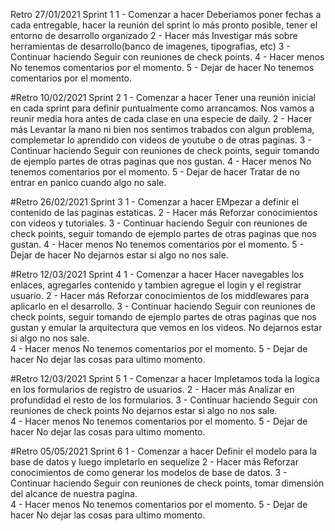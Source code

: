 Retro 27/01/2021 Sprint 1
1 - Comenzar a hacer
    Deberiamos poner fechas a cada entregable, hacer la reunión del sprint lo más pronto posible, tener el entorno de desarrollo organizado
2 - Hacer más
    Investigar más sobre herramientas de desarrollo(banco de imagenes, tipografias, etc)
3 - Continuar haciendo
    Seguir con reuniones de check points.
4 - Hacer menos
    No tenemos comentarios por el momento.
5 - Dejar de hacer
    No tenemos comentarios por el momento.

#Retro 10/02/2021 Sprint 2
1 - Comenzar a hacer
    Tener una reunión inicial en cada sprint para definir puntualmente como arrancamos. Nos vamos a reunir media hora antes de cada clase en una especie de daily.
2 - Hacer más
    Levantar la mano ni bien nos sentimos trabados con algun problema, complemetar lo aprendido con videos de youtube o de otras paginas.
3 - Continuar haciendo
    Seguir con reuniones de check points, seguir tomando de ejemplo partes de otras paginas que nos gustan.
4 - Hacer menos
    No tenemos comentarios por el momento.
5 - Dejar de hacer
    Tratar de no entrar en panico cuando algo no sale.

#Retro 26/02/2021 Sprint 3
1 - Comenzar a hacer
    EMpezar a definir el contenido de las paginas estaticas.
2 - Hacer más
    Reforzar conocimientos con videos y tutoriales.
3 - Continuar haciendo
    Seguir con reuniones de check points, seguir tomando de ejemplo partes de otras paginas que nos gustan.
4 - Hacer menos
    No tenemos comentarios por el momento.
5 - Dejar de hacer
    No dejarnos estar si algo no nos sale.

#Retro 12/03/2021 Sprint 4
1 - Comenzar a hacer
    Hacer navegables los enlaces, agregarles contenido y tambien agregue el login y el registrar usuario.
2 - Hacer más
    Reforzar conocimientos de los middlewares para aplicarlo en el desarrollo.
3 - Continuar haciendo
    Seguir con reuniones de check points, seguir tomando de ejemplo partes de otras paginas que nos gustan y emular la arquitectura que vemos en los videos.
    No dejarnos estar si algo no nos sale.    
4 - Hacer menos
    No tenemos comentarios por el momento.
5 - Dejar de hacer
    No dejar las cosas para ultimo momento.

#Retro 12/03/2021 Sprint 5
1 - Comenzar a hacer
    Impletamos toda la logica en los formularios de registro de usuarios.
2 - Hacer más
    Analizar en profundidad el resto de los formularios.
3 - Continuar haciendo
    Seguir con reuniones de check points
    No dejarnos estar si algo no nos sale.    
4 - Hacer menos
    No tenemos comentarios por el momento.
5 - Dejar de hacer
    No dejar las cosas para ultimo momento.

#Retro 05/05/2021 Sprint 6
1 - Comenzar a hacer
    Definir el modelo para la base de datos y luego impletarlo en sequelize
2 - Hacer más
    Reforzar conocimientos de como generar los modelos de base de datos.
3 - Continuar haciendo
    Seguir con reuniones de check points, tomar dimensión del alcance de nuestra pagina.    
4 - Hacer menos
    No tenemos comentarios por el momento.
5 - Dejar de hacer
    No dejar las cosas para ultimo momento.
    
    
